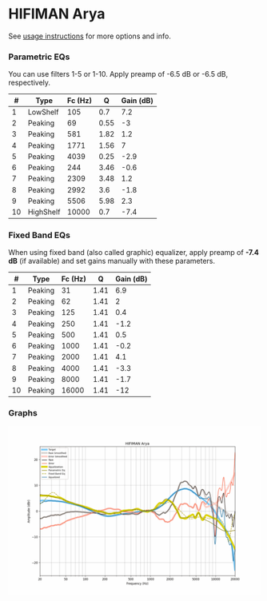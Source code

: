 # HIFIMAN Arya
See [usage instructions](https://github.com/jaakkopasanen/AutoEq#usage) for more options and info.

### Parametric EQs
You can use filters 1-5 or 1-10. Apply preamp of -6.5 dB or -6.5 dB, respectively.

|   # | Type      |   Fc (Hz) |    Q |   Gain (dB) |
|-----|-----------|-----------|------|-------------|
|   1 | LowShelf  |       105 | 0.7  |         7.2 |
|   2 | Peaking   |        69 | 0.55 |        -3   |
|   3 | Peaking   |       581 | 1.82 |         1.2 |
|   4 | Peaking   |      1771 | 1.56 |         7   |
|   5 | Peaking   |      4039 | 0.25 |        -2.9 |
|   6 | Peaking   |       244 | 3.46 |        -0.6 |
|   7 | Peaking   |      2309 | 3.48 |         1.2 |
|   8 | Peaking   |      2992 | 3.6  |        -1.8 |
|   9 | Peaking   |      5506 | 5.98 |         2.3 |
|  10 | HighShelf |     10000 | 0.7  |        -7.4 |

### Fixed Band EQs
When using fixed band (also called graphic) equalizer, apply preamp of **-7.4 dB** (if available) and set gains manually with these parameters.

|   # | Type    |   Fc (Hz) |    Q |   Gain (dB) |
|-----|---------|-----------|------|-------------|
|   1 | Peaking |        31 | 1.41 |         6.9 |
|   2 | Peaking |        62 | 1.41 |         2   |
|   3 | Peaking |       125 | 1.41 |         0.4 |
|   4 | Peaking |       250 | 1.41 |        -1.2 |
|   5 | Peaking |       500 | 1.41 |         0.5 |
|   6 | Peaking |      1000 | 1.41 |        -0.2 |
|   7 | Peaking |      2000 | 1.41 |         4.1 |
|   8 | Peaking |      4000 | 1.41 |        -3.3 |
|   9 | Peaking |      8000 | 1.41 |        -1.7 |
|  10 | Peaking |     16000 | 1.41 |       -12   |

### Graphs
![](./HIFIMAN%20Arya.png)
